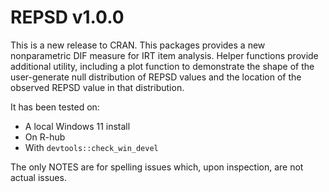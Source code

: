 # REPSD v1.0.0

This is a new release to CRAN. This packages provides a new nonparametric DIF 
measure for IRT item analysis. Helper functions provide additional utility,
including a plot function to demonstrate the shape of the user-generate null 
distribution of REPSD values and the location of the observed REPSD value in that
distribution.

It has been tested on:

- A local Windows 11 install
- On R-hub
- With `devtools::check_win_devel`

The only NOTES are for spelling issues which, upon inspection, are not actual issues.
